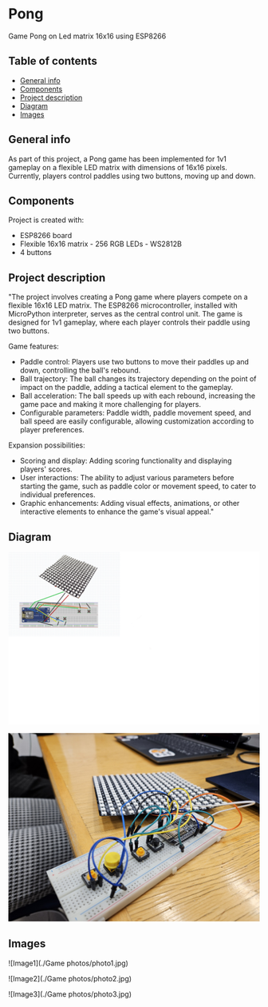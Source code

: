# Pong
Game Pong on Led matrix 16x16 using ESP8266

## Table of contents
* [General info](#general-info)
* [Components](#components)
* [Project description](#project-description)
* [Diagram](#diagram)
* [Images](#images)

## General info
As part of this project, a Pong game has been implemented for 1v1 gameplay on a flexible LED matrix with dimensions of 16x16 pixels. Currently, players control paddles using two buttons, moving up and down.
	
## Components
Project is created with:
* ESP8266 board
* Flexible 16x16 matrix - 256 RGB LEDs - WS2812B
* 4 buttons

## Project description
"The project involves creating a Pong game where players compete on a flexible 16x16 LED matrix. The ESP8266 microcontroller, installed with MicroPython interpreter, serves as the central control unit. The game is designed for 1v1 gameplay, where each player controls their paddle using two buttons.

Game features:
* Paddle control: Players use two buttons to move their paddles up and down, controlling the ball's rebound.
* Ball trajectory: The ball changes its trajectory depending on the point of impact on the paddle, adding a tactical element to the gameplay.
* Ball acceleration: The ball speeds up with each rebound, increasing the game pace and making it more challenging for players.
* Configurable parameters: Paddle width, paddle movement speed, and ball speed are easily configurable, allowing customization according to player preferences.

Expansion possibilities:
* Scoring and display: Adding scoring functionality and displaying players' scores.
* User interactions: The ability to adjust various parameters before starting the game, such as paddle color or movement speed, to cater to individual preferences.
* Graphic enhancements: Adding visual effects, animations, or other interactive elements to enhance the game's visual appeal."

## Diagram
![Diagram](./Diagram/Diagram.png)

![Diagram photo](./Diagram/Diagram_photo.jpg)

## Images
![Image1](./Game photos/photo1.jpg)

![Image2](./Game photos/photo2.jpg)

![Image3](./Game photos/photo3.jpg)